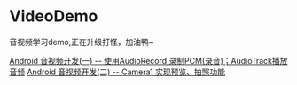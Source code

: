 # VideoDemo
音视频学习demo,正在升级打怪，加油鸭~

[Android 音视频开发(一) -- 使用AudioRecord 录制PCM(录音)；AudioTrack播放音频](https://blog.csdn.net/u011418943/article/details/107224028)
[Android 音视频开发(二) -- Camera1 实现预览、拍照功能](https://blog.csdn.net/u011418943/article/details/107256406)
